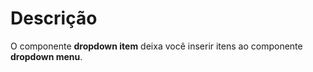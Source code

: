 # Descrição

O componente **dropdown item** deixa você inserir itens ao componente **dropdown menu**.
